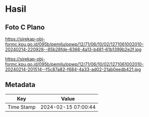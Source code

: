 # Hasil

## Foto C Plano

https://sirekap-obj-formc.kpu.go.id/095b/pemilu/ppwp/12/71/06/10/02/1271061002010-20240214-220928--85b28fde-6366-4a13-b481-61b1399b2e2f.jpg

https://sirekap-obj-formc.kpu.go.id/095b/pemilu/ppwp/12/71/06/10/02/1271061002010-20240214-201514--f5c87a82-f684-4a33-ad02-21ab0eedb421.jpg


## Metadata

| Key        | Value               |
| ---------- | ------------------- |
| Time Stamp | 2024-02-15 07:00:44 |




